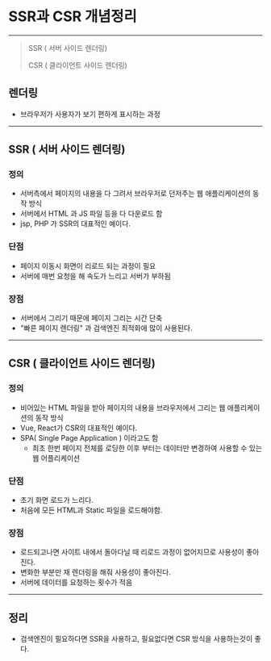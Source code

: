 # SSR과 CSR 개념정리

---

>SSR ( 서버 사이드 렌더링)
>
>CSR ( 클라이언트 사이드 렌더링)

## 렌더링

- 브라우저가 사용자가 보기 편하게 표시하는 과정 

---

## SSR ( 서버 사이드 렌더링)

### 정의

- 서버측에서 페이지의 내용을 다 그려서 브라우저로 던저주는 웹 애플리케이션의 동작 방식
- 서버에서 HTML 과 JS 파일 등을 다 다운로드 함 
- jsp, PHP 가 SSR의 대표적인 예이다. 

### 단점

- 페이지 이동시 화면이 리로드 되는 과정이 필요 
- 서버에 매번 요청을 해 속도가 느리고 서버가 부하됨

### 장점

- 서버에서 그리기 때문에 페이지 그리는 시간 단축 
- "빠른 페이지 렌더링" 과 검색엔진 최적화에 많이 사용된다. 

---

## CSR ( 클라이언트 사이드 렌더링)

### 정의

- 비어있는 HTML 파일을 받아 페이지의 내용을 브라우저에서 그리는 웹 애플리케이션의 동작 방식
- Vue, React가 CSR의 대표적인 예이다. 
- SPA( Single Page Application ) 이라고도 함 
  - 최초 한번 페이지 전체를 로딩한 이후 부터는 데이터만 변경하여 사용할 수 있는 웹 어플리케이션


### 단점

- 초기 화면 로드가 느리다.
- 처음에 모든 HTML과 Static 파일을 로드해야함.

### 장점

- 로드되고나면 사이트 내에서 돌아다닐 때 리로드 과정이 없어지므로 사용성이 좋아진다. 
- 변화한 부분만 재 렌더링을 해줘 사용성이 좋아진다. 
- 서버에 데이터를 요청하는 횟수가 적음

---

## 정리

- 검색엔진이 필요하다면 SSR을 사용하고, 필요없다면 CSR 방식을 사용하는것이 좋다. 